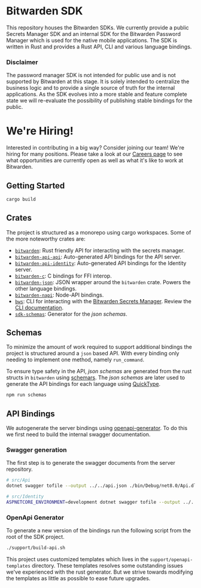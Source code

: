 # Bitwarden SDK

This repository houses the Bitwarden SDKs. We currently provide a public Secrets Manager SDK and an
internal SDK for the Bitwarden Password Manager which is used for the native mobile applications.
The SDK is written in Rust and provides a Rust API, CLI and various language bindings.

### Disclaimer

The password manager SDK is not intended for public use and is not supported by Bitwarden at this
stage. It is solely intended to centralize the business logic and to provide a single source of
truth for the internal applications. As the SDK evolves into a more stable and feature complete
state we will re-evaluate the possibility of publishing stable bindings for the public.

# We're Hiring!

Interested in contributing in a big way? Consider joining our team! We're hiring for many positions.
Please take a look at our [Careers page](https://bitwarden.com/careers/) to see what opportunities
are currently open as well as what it's like to work at Bitwarden.

## Getting Started

```bash
cargo build
```

## Crates

The project is structured as a monorepo using cargo workspaces. Some of the more noteworthy crates
are:

- [`bitwarden`](./crates/bitwarden/): Rust friendly API for interacting with the secrets manager.
- [`bitwarden-api-api`](./crates/bitwarden-api-api/): Auto-generated API bindings for the API
  server.
- [`bitwarden-api-identity`](./crates/bitwarden-api-identity/): Auto-generated API bindings for the
  Identity server.
- [`bitwarden-c`](./crates/bitwarden-c/): C bindings for FFI interop.
- [`bitwarden-json`](./crates/bitwarden-json/): JSON wrapper around the `bitwarden` crate. Powers
  the other language bindings.
- [`bitwarden-napi`](./crates/bitwarden-napi/): Node-API bindings.
- [`bws`](./crates/bws/): CLI for interacting with the [Bitwarden Secrets Manager][secrets-manager].
  Review the [CLI documentation][bws-help].
- [`sdk-schemas`](./crates/sdk-schemas/): Generator for the _json schemas_.

## Schemas

To minimize the amount of work required to support additional bindings the project is structured
around a `json` based API. With every binding only needing to implement one method, namely
`run_command`.

To ensure type safety in the API, _json schemas_ are generated from the rust structs in `bitwarden`
using [schemars](https://crates.io/crates/schemars). The _json schemas_ are later used to generate
the API bindings for each language using [QuickType](https://github.com/quicktype/quicktype).

```bash
npm run schemas
```

## API Bindings

We autogenerate the server bindings using
[openapi-generator](https://github.com/OpenAPITools/openapi-generator). To do this we first need to
build the internal swagger documentation.

### Swagger generation

The first step is to generate the swagger documents from the server repository.

```bash
# src/Api
dotnet swagger tofile --output ../../api.json ./bin/Debug/net8.0/Api.dll internal

# src/Identity
ASPNETCORE_ENVIRONMENT=development dotnet swagger tofile --output ../../identity.json ./bin/Debug/net8.0/Identity.dll v1
```

### OpenApi Generator

To generate a new version of the bindings run the following script from the root of the SDK project.

```bash
./support/build-api.sh
```

This project uses customized templates which lives in the `support/openapi-templates` directory.
These templates resolves some outstanding issues we've experienced with the rust generator. But we
strive towards modifying the templates as little as possible to ease future upgrades.

[secrets-manager]: https://bitwarden.com/products/secrets-manager/
[bws-help]: https://bitwarden.com/help/secrets-manager-cli/
